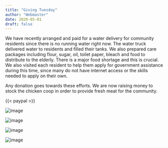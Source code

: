 ```yaml
---
title: "Giving Tuesday"
author: "Webmaster"
date: 2020-05-01
draft: false
---
```


We have recently arranged and paid for a water delivery for community residents
since there is no running water right now. The water truck delivered water to
residents and filled their tanks. We also prepared care packages including flour,
sugar, oil, toilet paper, bleach and food to distribute to the elderly. There is
a major food shortage and this is crucial. We also visited each resident to help
them apply for government assistance during this time, since many do not have
internet access or the skills needed to apply on their own.

Any donation goes towards these efforts. We are now raising money to stock the
chicken coop in order to provide fresh meat for the community.

{{< paypal >}}

![image](../images/giving-01-01.jpg)

![image](../images/giving-01-02.jpg)

![image](../images/giving-01-03.jpg)

![image](../images/giving-01-04.jpg)
